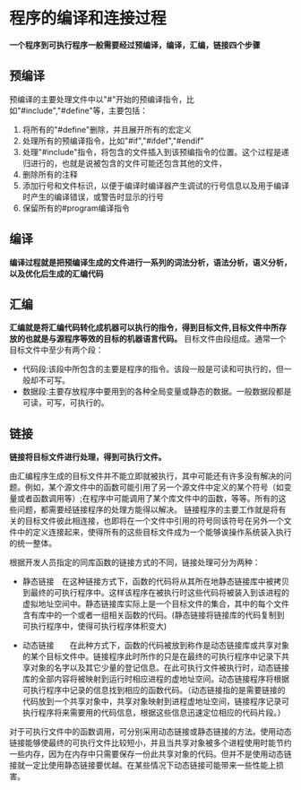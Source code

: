 # 程序的编译和连接过程


**一个程序到可执行程序一般需要经过预编译，编译，汇编，链接四个步骤**

## 预编译
预编译的主要处理文件中以"#"开始的预编译指令，比如"#include","#define"等，主要包括：

1. 将所有的"#define"删除，并且展开所有的宏定义
2. 处理所有的预编译指令，比如"#if","#ifdef","#endif"
3. 处理"#include"指令，将包含的文件插入到该预编指令的位置。这个过程是递归进行的，也就是说被包含的文件可能还包含其他的文件，
4. 删除所有的注释
5. 添加行号和文件标识，以便于编译时编译器产生调试的行号信息以及用于编译时产生的编译错误，或警告时显示的行号
6. 保留所有的#program编译指令

## 编译

**编译过程就是把预编译生成的文件进行一系列的词法分析，语法分析，语义分析，以及优化后生成的汇编代码**

## 汇编

**汇编就是将汇编代码转化成机器可以执行的指令，得到目标文件,目标文件中所存放的也就是与源程序等效的目标的机器语言代码。**
目标文件由段组成。通常一个目标文件中至少有两个段：

- 代码段:该段中所包含的主要是程序的指令。该段一般是可读和可执行的，但一般却不可写。
- 数据段:主要存放程序中要用到的各种全局变量或静态的数据。一般数据段都是可读，可写，可执行的。



## 链接

**链接将目标文件进行处理，得到可执行文件。**

由汇编程序生成的目标文件并不能立即就被执行，其中可能还有许多没有解决的问题。例如，某个源文件中的函数可能引用了另一个源文件中定义的某个符号（如变量或者函数调用等）;在程序中可能调用了某个库文件中的函数，等等。所有的这些问题，都需要经链接程序的处理方能得以解决。
链接程序的主要工作就是将有关的目标文件彼此相连接，也即将在一个文件中引用的符号同该符号在另外一个文件中的定义连接起来，使得所有的这些目标文件成为一个能够诶操作系统装入执行的统一整体。

根据开发人员指定的同库函数的链接方式的不同，链接处理可分为两种：

- 静态链接　在这种链接方式下，函数的代码将从其所在地静态链接库中被拷贝到最终的可执行程序中。这样该程序在被执行时这些代码将被装入到该进程的虚拟地址空间中。静态链接库实际上是一个目标文件的集合，其中的每个文件含有库中的一个或者一组相关函数的代码。(静态链接将链接库的代码复制到可执行程序中，使得可执行程序体积变大)

- 动态链接　　在此种方式下，函数的代码被放到称作是动态链接库或共享对象的某个目标文件中。链接程序此时所作的只是在最终的可执行程序中记录下共享对象的名字以及其它少量的登记信息。在此可执行文件被执行时，动态链接库的全部内容将被映射到运行时相应进程的虚地址空间。动态链接程序将根据可执行程序中记录的信息找到相应的函数代码。（动态链接指的是需要链接的代码放到一个共享对象中，共享对象映射到进程虚地址空间，链接程序记录可执行程序将来需要用的代码信息，根据这些信息迅速定位相应的代码片段。）

对于可执行文件中的函数调用，可分别采用动态链接或静态链接的方法。使用动态链接能够使最终的可执行文件比较短小，并且当共享对象被多个进程使用时能节约一些内存，因为在内存中只需要保存一份此共享对象的代码。但并不是使用动态链接就一定比使用静态链接要优越。在某些情况下动态链接可能带来一些性能上损害。

